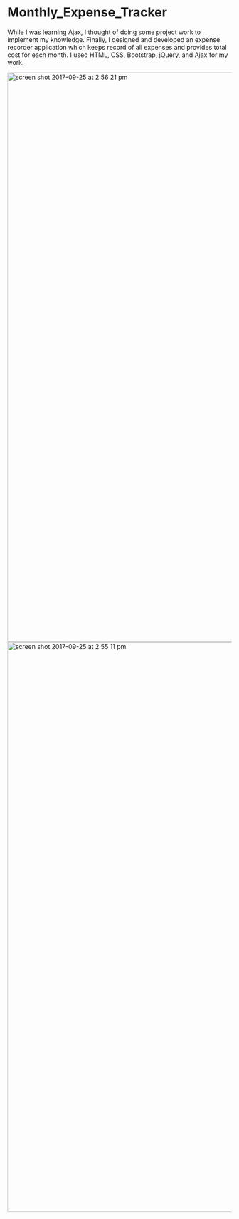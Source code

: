 # Monthly_Expense_Tracker

While I was learning Ajax, I thought of doing some project work to implement my knowledge. Finally, I designed and developed an expense recorder application which keeps record of all expenses and provides total cost for each month. I used HTML, CSS, Bootstrap, jQuery, and Ajax for my work. 

<img width="1279" alt="screen shot 2017-09-25 at 2 56 21 pm" src="https://user-images.githubusercontent.com/31779751/30832950-d9b02d16-a201-11e7-904f-5dafeb69ad45.png">
<img width="1280" alt="screen shot 2017-09-25 at 2 55 11 pm" src="https://user-images.githubusercontent.com/31779751/30832951-d9f5b7b4-a201-11e7-9693-32542e8cd90a.png">
